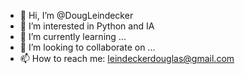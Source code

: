 - 👋 Hi, I’m @DougLeindecker
- 👀 I’m interested in Python and IA
- 🌱 I’m currently learning ...
- 💞️ I’m looking to collaborate on ...
- 📫 How to reach me: leindeckerdouglas@gmail.com
<!---
DougLeindecker/DougLeindecker is a ✨ special ✨ repository because its `README.md` (this file) appears on your GitHub profile.
You can click the Preview link to take a look at your changes.
--->

